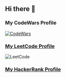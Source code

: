 ## Hi there 👋

### My CodeWars Profile
[![CodeWars](https://www.codewars.com/users/Arstol/badges/small)](https://www.codewars.com/users/Arstol)

### [My LeetCode Profile](https://leetcode.com/arseniit/)
![LeetCode](https://leetcode-badge-sage.vercel.app/badge/arseniit?theme={light})

### [My HackerRank Profile](https://www.hackerrank.com/profile/arstjob)

<!--
**ArseniiT/ArseniiT** is a ✨ _special_ ✨ repository because its `README.md` (this file) appears on your GitHub profile.

Here are some ideas to get you started:

- 🔭 I’m currently working on ...
- 🌱 I’m currently learning ...
- 👯 I’m looking to collaborate on ...
- 🤔 I’m looking for help with ...
- 💬 Ask me about ...
- 📫 How to reach me: ...
- 😄 Pronouns: ...
- ⚡ Fun fact: ...
-->
